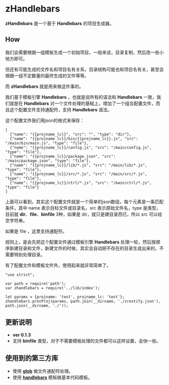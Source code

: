 # zHandlebars
**zHandlebars** 是一个基于 **Handlebars** 的项目生成器。

How
---
我们会需要根据一组模板生成一个初始项目，一般来说，目录复制，然后改一些小地方即可。

但还有可能生成的文件名和项目名有关系，目录结构可能也和项目名有关，甚至会根据一组不定数量的最终生成的文件等等。

而 **zHandlebars** 就是用来做这件事的。

我们基于模板引擎 **Handlebars** ，也就是说所有的语法和 **Handlebars** 一致，我们就是在 **Handlebars** 对一个文件处理的基础上，增加了一个组合配置文件，而且这个配置文件支持通配符，支持 **Handlebars** 语法。

这个配置文件我们用json的格式来保存：

```
[
  {"name": "{{projname_lc}}", "src": "", "type": "dir"},
  {"name": "{{projname_lc}}/bin/{{projname_lc}}.js", "src": "/main/bin/main.js", "type": "file"},
  {"name": "{{projname_lc}}/config.js", "src": "/main/config.js", "type": "file"},
  {"name": "{{projname_lc}}/package.json", "src": "/main/package.json", "type": "file"},
  {"name": "{{projname_lc}}/lib/*.js", "src": "/main/lib/*.js", "type": "file"},
  {"name": "{{projname_lc}}/src/*.js", "src": "/main/src/*.js", "type": "file"},
  {"name": "{{projname_lc}}/ctrl/*.js", "src": "/main/ctrl/*.js", "type": "file"}
]
```

上面可以看到，其实这个配置文件就是一个简单的json数组，每个元素是一条匹配条件，其中 name 表示目标文件或目录名，src 表示原始文件名，type 是类型，目前就 **dir**、**file**、**binfile** 3种，如果是 dir，就只是建目录而已，所以 src 可以给空字符串。

如果是 file ，这里支持通配符。

规则上，是会先把这个配置文件通过模板引擎 **Handlebars** 处理一轮，然后按顺序新建目录和文件，新建文件的时候，其实会自动把不存在的目录生成出来的，不需要特别处理目录。

有了配置文件和模板文件外，使用起来就非常简单了。

```
"use strict";

var path = require('path');
var zhandlebars = require('../lib/index');

let params = {projname: 'test', projname_lc: 'test'};
zhandlebars.procProj(params, path.join(__dirname, './zrestify.json'), path.join(__dirname, './'));
```

更新说明
---
* **ver 0.1.3**
 * 支持 **binfile** 类型，对于不需要模板处理的文件都可以这样设置，会快一些。


使用到的第三方库
---

* 使用 **[glob](https://github.com/isaacs/node-glob)** 做文件通配符处理。
* 使用 **[handlebars](https://github.com/wycats/handlebars.js/)** 模板做基本代码模板。